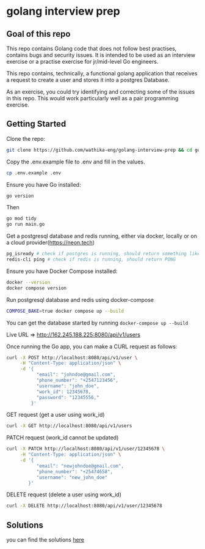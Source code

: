 # golang interview prep

## Goal of this repo

This repo contains Golang code that does not follow best practises, contains bugs and security issues. It is intended to
be used as an interview exercise or a practise exercise for jr/mid-level Go engineers.

This repo contains, technically, a functional golang application that receives a request to create a user and stores it
into a postgres Database.

As an exercise, you could try identifying and correcting some of the issues in this repo. This would work particularly
well as a pair programming exercise.

## Getting Started

Clone the repo:

```bash
git clone https://github.com/wathika-eng/golang-interview-prep && cd golang-interview-prep
```

Copy the .env.example file to .env and fill in the values.

```bash
cp .env.example .env
```

Ensure you have Go installed:

```bash
go version
```

Then

```bash
go mod tidy
go run main.go
```

Get a postgresql database and redis running, either via docker, locally or on a cloud provider(<https://neon.tech>)

```bash
pg_isready # check if postgres is running, should return something like /var/run/postgresql:5432 - accepting connections
redis-cli ping # check if redis is running, should return PONG
```

Ensure you have Docker Compose installed:

```bash
docker --version
docker compose version
```

Run postgresql database and redis using docker-compose

```bash
COMPOSE_BAKE=true docker compose up --build
```

You can get the database started by running `docker-compose up --build`

Live URL => <http://162.245.188.225:8080/api/v1/users>

Once running the Go app, you can make a CURL request as follows:

```bash
curl -X POST http://localhost:8080/api/v1/user \
     -H "Content-Type: application/json" \
     -d '{
           "email": "johndoe@gmail.com",
           "phone_number": "+2547123456",
           "username": "john_doe",
           "work_id": 12345678,
           "password": "12345556,"
         }'

```

GET request (get a user using work_id)

```bash
curl -X GET http://localhost:8080/api/v1/users
```

PATCH request (work_id cannot be updated)

```bash
curl -X PATCH http://localhost:8080/api/v1/user/12345678 \
     -H "Content-Type: application/json" \
     -d '{
           "email": "newjohndoe@gmail.com",
           "phone_number": "+25474658",
           "username": "new_john_doe"
        }'

```

DELETE request (delete a user using work_id)

```bash
curl -X DELETE http://localhost:8080/api/v1/user/12345678
```

<!-- Test non-existent user

```bash -->

## Solutions

you can find the solutions [here](./solutions.md)

```

```
